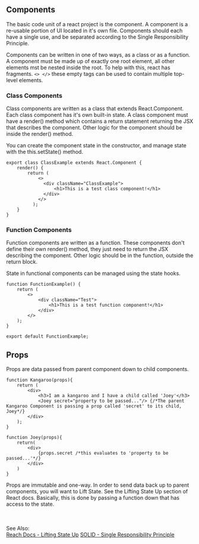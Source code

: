 ## Components
The basic code unit of a react project is the component. A component is a re-usable portion of UI located in it's own file. Components should each have a single use, and be separated according to the Single Responsibility Principle.  
  
Components can be written in one of two ways, as a class or as a function. A component must be made up of exactly one root element, all other elements mst be nested inside the root. To help with this, react has fragments. `<> </>` these empty tags can be used to contain multiple top-level elements.

### Class Components
Class components are written as a class that extends React.Component. Each class component has it's own built-in state. A class component must have a render() method which contains a return statement returning the JSX that describes the component. Other logic for the component should be inside the render() method.  
  
You can create the component state in the constructor, and manage state with the this.setState() method.  
```
export class ClassExample extends React.Component {
    render() {
        return (
            <>
              <div className="ClassExample">
                  <h1>This is a test class component!</h1>
              </div>
            </>
          );
    }
}

```


### Function Components
Function components are written as a function. These components don't define their own render() method, they just need to return the JSX describing the component. Other logic should be in the function, outside the return block.  
  
State in functional components can be managed using the state hooks.
```
function FunctionExample() {
    return (
        <>
            <div className="Test">
                <h1>This is a test function component!</h1>
            </div>
        </>
    );
}

export default FunctionExample;
```

## Props
Props are data passed from parent component down to child components.  
```
function Kangaroo(props){
    return (
        <div>
            <h3>I am a kangaroo and I have a child called 'Joey'</h3>
            <Joey secret="property to be passed..."/> {/*The parent Kangaroo Component is passing a prop called 'secret' to its child, Joey*/}
        </div>
    );
}
```  
  
```
function Joey(props){
    return(
        <div>
            {props.secret /*this evaluates to 'property to be passed...'*/}
        </div>
    )
}
```
Props are immutable and one-way. In order to send data back up to parent components, you will want to Lift State. See the Lifting State Up section of React docs. Basically, this is done by passing a function down that has access to the state.




<BR><BR>See Also:  
[Reach Docs - Lifting State Up](https://reactjs.org/docs/lifting-state-up.html)
[SOLID - Single Responsibility Principle](https://www.baeldung.com/java-single-responsibility-principle)
